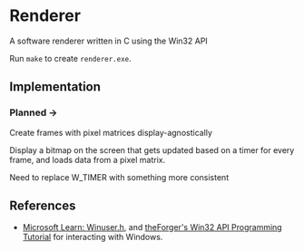 # Renderer

A software renderer written in C using the Win32 API

Run `make` to create `renderer.exe`.

## Implementation

### Planned ->

Create frames with pixel matrices display-agnostically

Display a bitmap on the screen that gets updated based on a timer for every frame, and loads data from a pixel matrix.

Need to replace W_TIMER with something more consistent

## References

+ [Microsoft Learn: Winuser.h](https://learn.microsoft.com/en-us/windows/win32/api/winuser/), and [theForger's Win32 API Programming Tutorial](http://www.winprog.org/tutorial/simple_window.html)  for interacting with Windows.